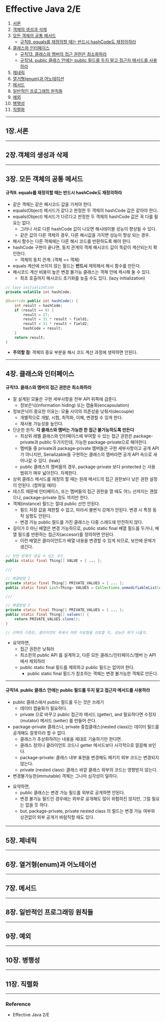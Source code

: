 # Effective Java 2/E

1. [서론](#1장.서론)
2. [객체의 생성과 삭제](#2장.객체의-생성과-삭제)
3. [모든 객체의 공통 메서드](#3장.-모든-객체의-공통-메서드)
   - [규칙9. equals를 재정의할 때는 반드시 hashCode도 재정의하라](#규칙9.-equals를-재정의할-때는-반드시-hashCode도-재정의하라)
4. [클래스와 인터페이스](#4장.-클래스와-인터페이스)
   - [규칙13. 클래스와 멤버의 접근 권한은 최소화하라](#규칙13.-클래스와-멤버의-접근-권한은-최소화하라)
   - [규칙14. public 클래스 안에는 public 필드를 두지 말고 접근자 메서드를 사용하라](#규칙14.-public-클래스-안에는-public-필드를-두지-말고-접근자-메서드를-사용하라)
5. [제네릭](#5장.-제네릭)
6. [열거형(enum)과 어노테이션](#6장.-열거형(enum)과-어노테이션)
7. [메서드](#7장.-메서드)
8. [일반적인 프로그래밍 원칙들](#8장.-일반적인-프로그래밍-원칙들)
9. [예외](#9장.-예외)
10. [병행성](#10장.-병행성)
11. [직렬화](#11장.-직렬화)

---

## 1장.서론


---
## 2장.객체의 생성과 삭제


---
## 3장. 모든 객체의 공통 메서드

#### 규칙9. equals를 재정의할 때는 반드시 hashCode도 재정의하라
- 같은 객체는 같은 해시코드 값을 가져야 한다.
- equals(Object) 메서드가 같다고 판정한 두 객체의 hashCode 값은 같아야 한다.
- equals(Object) 메서드가 다르다고 판정한 두 객체의 hashCode 값은 꼭 다를 필요는 없다.
  - 그러나 서로 다른 hashCode 값이 나오면 해시테이블 성능이 향상될 수 있다.
  - 같은 값의 다른 객체의 경우, 다른 해시값을 가지면 성능이 향상 되는 경우.
- 해시 함수는 다른 객체에는 다른 해시 코드를 반환하도록 해야 한다.
- hashCode 구현이 끝나면, 동치 관계의 객체 해시코드 값이 똑같이 계산되는지 확인한다.
  - 객체의 동치 관계: (객체 == 객체)
- equals 계산에 쓰이지 않는 필드는 **반드시** 제외해서 해시 함수를 만든다.
- 해시코드 계산 비용이 높은 변경 불가능 클래스는 객체 안에 캐시해 둘 수 있다.
  - 최초 호출까지 해시코드 초기화를 늦출 수도 있다. (lazy initialization)
```java
// lazy initialization
private volatile int hashCode;

@Override public int hashCode() {
    int result = hashCode;
    if (result == 0) {
        result = 17;
        result = 31 * result + field1;
        result = 31 * result + field2;
        hashCode = result;
    }
    return result;
}
```
- **주의할 점**: 객체의 중요 부분을 해시 코드 계산 과정에 생략하면 안된다.


---
## 4장. 클래스와 인터페이스

#### 규칙13. 클래스와 멤버의 접근 권한은 최소화하라
* 잘 설계된 모듈은 구현 세부사항을 전부 API 뒤쪽에 감춘다.
  * 정보은닉(information hiding) 또는 캡슐화(encapsulation)
* 정보은닉이 중요한 이유는: 모듈 사이의 의존성을 낮춰서(decouple) 
  * 개별적으로 개발, 시험, 최적화, 이해, 변경할 수 있게 한다.
  * 재사용 가능성을 높인다.
* 단순한 원칙: **각 클래스와 멤버는 가능한 한 접근 불가능하도록 만든다**
  * 최상위 레벨 클래스와 인터페이스에 부여할 수 있는 접근 권한은 package-private과 public 두가지인데, 
   가능한 package-private으로 해야한다.
  * 멤버들 중 private과 package-private 멤버들은 구현 세부사항이고 공개 API가 아니지만,
   Serializable을 구현하는 클래스의 멤버라면 공개 API 속으로 새어나갈 수 있다. (leak)
  * public 클래스의 멤버들의 경우, package-private 보다 protected 는 사용 범위가 매우 넓아진다. 자제한다.
* 상위 클래스 메서드를 재정의 할 때는 원래 메서드의 접근 권한보다 낮은 권한 설정이 안된다. (컴파일 에러)
* 테스트 때문에 인터페이스, 또는 멤버들의 접근 권한을 열 때도 어느 선까지는 괜찮으나, package-private 정도 까지만 한다.
* 객체(instance) 필드는 절대 public 선언 안된다.
  * 필드 저장 값을 제한할 수 없고, 따라서 불변식 강제가 안된다. 변경 시 특정 동작 실행도 안된다.
  * 변경 가능 public 필드를 가진 클래스는 다중 스레드에 안전하지 않다.
* 길이가 0 아닌 배열은 변경 가능하므로, public static final 배열 필드를 두거나,
 배열 필드를 반환하는 접근자(accesor)를 정의하면 안된다.
  * 이런 배열은 클라이언트가 배열 내용을 변경할 수 있게 되므로, 보안에 문제가 생긴다.
~~~java
// 보안 문제가 생길 수 있는 코드
public static final Thing[] VALUE = { ... };

///

// 해결방법 1
private static final Thing[] PRIVATE_VALUES = { ... };
public static final List<Thing> VALUES = Collections.unmodifiableList(Arrays.asList(PRIVATE_VALUES));

///

// 해결방법 2
private static final Thing[] PRIVATE_VALUES = { ... };
public static final Thing[] values() {
    return PRIVATE_VALUES.clone();
}

// 선택의 기준은, 클라이언트 측에서 어떤 자료형을 선호할 지, 성능은 뭐가 나을지.
~~~

* 요약하면,
  * 접근 권한은 낮춰라
  * 최소한의 public API 를 설계하고, 다른 모든 클래스/인터페이스/멤버 는 API 에서 제외하라
  * public static final 필드를 제외하고 public 필드는 없어야 한다.
    * public static final 필드가 참조하는 객체는 변경 불가능한 객체로 만든다.
---

#### 규칙14. public 클래스 안에는 public 필드를 두지 말고 접근자 메서드를 사용하라

- public 클래스에서 public 필드를 두는 것은 쓰레기
  - 데이터 캡슐화가 필요하다. 
  - private 으로 바꾸고 public 접근자 메서드 (getter), and 필요하다면 수정자(mutator) 메서드 (setter) 를 만들어 쓴다.
- package-private 클래스나, private 중첩클래스(nested class)는 데이터 필드를 공개해도 잘못이라 할 수 없다.
  - 클래스가 추상화하려는 내용을 제대로 기술하기만 한다면.
  - 클래스 정의나 클라이언트 코드나 getter 메서드보다 시각적으로 깔끔해 보인다.
  - package-private: 클래스 내부 표현을 변경해도 패키지 외부 코드는 변경되지 않는다.
  - private (nested class): 클래스 바깥 클래스 외부의 코드는 영향받지 않는다.
- 변경불가능한(immutable) 객체는 그나마 심각성이 덜하다.

* 요약하면,
  * public 클래스는 변경 가능 필드를 외부로 공개하면 안된다.
  * 변경 불가능 필드인 경우에는 외부로 공개해도 많이 위험하진 않지만, 그럴 필요는 없을 듯 하다.
  * but, package-private, private nested class 의 필드는 변경 가능 여부와 상관없이 외부 공개가 바람직할 때도 있다.

####

---
## 5장. 제네릭


---
## 6장. 열거형(enum)과 어노테이션


---
## 7장. 메서드


---
## 8장. 일반적인 프로그래밍 원칙들


---
## 9장. 예외


---
## 10장. 병행성


---
## 11장. 직렬화


---

### Reference
- Effective Java 2/E


